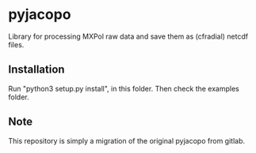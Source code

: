 # pyjacopo
Library for processing MXPol raw data and save them as (cfradial) netcdf files.

## Installation
Run "python3 setup.py install", in this folder.
Then check the examples folder.

## Note
This repository is simply a migration of the original pyjacopo from gitlab.
